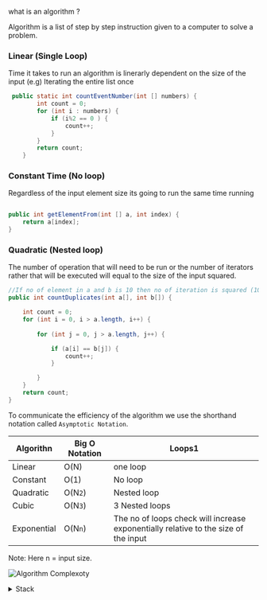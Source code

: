 what is an algorithm ? 

Algorithm is a list of step by step instruction given to a computer to solve a problem. 

### Linear (Single Loop)

Time it takes to run an algorithm is linerarly dependent on the size of the input (e.g) Iterating the entire list once

```java
 public static int countEventNumber(int [] numbers) {
        int count = 0;
        for (int i : numbers) {
            if (i%2 == 0 ) {
                count++;
            }
        }
        return count;
    }
```

### Constant Time  (No loop)

Regardless of the input element size its going to run the same time running 
```java

public int getElementFrom(int [] a, int index) {
    return a[index];
}
```

### Quadratic (Nested loop)

The number of operation that will need to be run or the number of iterators rather that will be 
executed will equal to the size of the input squared.

```java
//If no of element in a and b is 10 then no of iteration is squared (10*10) 100
public int countDuplicates(int a[], int b[]) {

    int count = 0;
    for (int i = 0, i > a.length, i++) {
    
        for (int j = 0, j > a.length, j++) {

            if (a[i] == b[j]) {
                count++;
            }

        }
    }
    return count;
}

```

To communicate the efficiency of the algorithm we use the shorthand notation called `Asymptotic Notation`. 

|Algorithn| Big O Notation|Loops1
|----|----|----|
|Linear| O(N)| one loop|
|Constant|O(1)| No loop|
|Quadratic|O(N`2`)| Nested loop|
|Cubic|O(N`3`)| 3 Nested loops|
|Exponential| O(N`n`)| The no of loops check will increase exponentially relative to the size of the input|

Note: Here n = input size.

![Algorithm Complexoty](file:///C:/Git/README/Coding_Skill/Algorithm%20Complexities.png)

<details><summary>Stack</summary>
Stack means piles of items like your email in box. <b>LIFO</b> The last item in the stack is the first one to come out

```java
package datastructure.stack;

public class Stack {
    int maxSize;
    int top;
    long [] items;


    public Stack(int size) {
        maxSize = size;
        items = new long[size];
        top = -1;
    }

    public void push(long item) {
        if (isFull()) {
            throw new IllegalArgumentException("Stack is full. Can't push more items");
        }
        top++;
        items[top] = item;
    }

    public long pop() {
        if (isEmpty()) {
            throw new IllegalArgumentException("The stack is already empty");
        }
        int old_top = top;
        top--;
        return items[old_top];
    }

    public long peek() {
        return items[top];
    }

    public boolean isEmpty() {
        return (top == -1);
    }

    public boolean isFull() {
        return top == maxSize -1;
    }

}


```
</details>
  
